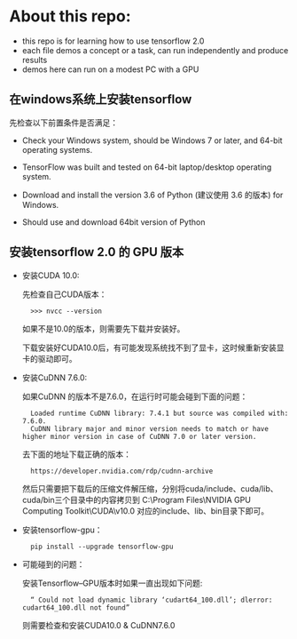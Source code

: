 # About this repo:
    
* this repo is for learning how to use tensorflow 2.0 
* each file demos a concept or a task, can run independently and produce results
* demos here can run on a modest PC with a GPU

## 在windows系统上安装tensorflow 

先检查以下前置条件是否满足：

* Check your Windows system, should be Windows 7 or later, and 64-bit operating systems.

* TensorFlow was built and tested on 64-bit laptop/desktop operating system.

* Download and install the version 3.6 of Python (建议使用 3.6 的版本) for Windows.

* Should use and download 64bit version of Python

## 安装tensorflow 2.0 的 GPU 版本

* 安装CUDA 10.0:

	先检查自己CUDA版本：

		>>> nvcc --version
		
	如果不是10.0的版本，则需要先下载并安装好。

	下载安装好CUDA10.0后，有可能发现系统找不到了显卡，这时候重新安装显卡的驱动即可。

* 安装CuDNN 7.6.0:

	如果CuDNN 的版本不是7.6.0，在运行时可能会碰到下面的问题：

		Loaded runtime CuDNN library: 7.4.1 but source was compiled with: 7.6.0.  
		CuDNN library major and minor version needs to match or have higher minor version in case of CuDNN 7.0 or later version. 
		
	去下面的地址下载正确的版本：

		https://developer.nvidia.com/rdp/cudnn-archive
		
	然后只需要把下载后的压缩文件解压缩，分别将cuda/include、cuda/lib、cuda/bin三个目录中的内容拷贝到 C:\Program Files\NVIDIA GPU Computing Toolkit\CUDA\v10.0 对应的include、lib、bin目录下即可。


* 安装tensorflow-gpu：

		pip install --upgrade tensorflow-gpu

* 可能碰到的问题：

	安装Tensorflow–GPU版本时如果一直出现如下问题:

		“ Could not load dynamic library ‘cudart64_100.dll’; dlerror: cudart64_100.dll not found”
		
	则需要检查和安装CUDA10.0 & CuDNN7.6.0
